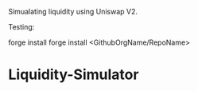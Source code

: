 Simualating liquidity using Uniswap V2.

Testing:

forge install <package name>
forge install <GithubOrgName/RepoName>
# Liquidity-Simulator
